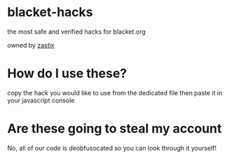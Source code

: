 # blacket-hacks
the most safe and verified hacks for blacket.org

owned by [zastix](https://github.com/zastlx)

# How do I use these?
copy the hack you would like to use from the dedicated file then paste it in your javascript console

# Are these going to steal my account
No, all of our code is deobfusocated so you can look through it yourself!
